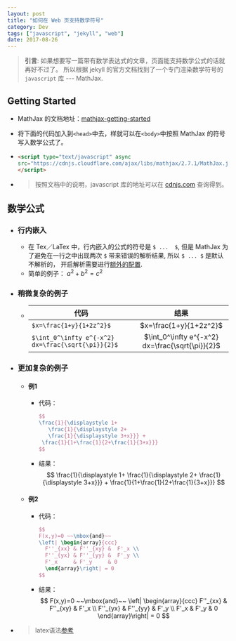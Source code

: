 ```yaml
---
layout: post
title: "如何在 Web 页支持数学符号"
category: Dev
tags: ["javascript", "jekyll", "web"]
date: 2017-08-26
---
```


>**引言**:
如果想要写一篇带有数学表达式的文章，页面能支持数学公式的话就再好不过了。
所以根据 jekyll 的官方文档找到了一个专门渲染数学符号的 `javascript` 库 --- MathJax.

## Getting Started
 - MathJax 的文档地址：[mathjax-getting-started](http://docs.mathjax.org/en/latest/start.html#getting-started)
 - 将下面的代码加入到`<head>`中去，样就可以在`<body>`中按照 MathJax 的符号写入数学公式了。
 - ```html
   <script type="text/javascript" async
   src="https://cdnjs.cloudflare.com/ajax/libs/mathjax/2.7.1/MathJax.js?config=TeX-MML-AM_CHTML">
   </script>
   ```

 - > 按照文档中的说明，javascript 库的地址可以在 [cdnjs.com](https://cdnjs.com) 查询得到。

## 数学公式


- ### 行内嵌入
  - 在 Tex／LaTex 中，行内嵌入的公式的符号是 `$ ...  $`,
    但是 MathJax 为了避免在一行之中出现两次 `$` 带来错误的解析结果,
    所以 `$ ... $` 是默认不解析的，
    开启解析需要进行[额外的配置](http://docs.mathjax.org/en/latest/start.html#tex-and-latex-input).
  - 简单的例子： $a^2 + b^2 = c^2$

- ### 稍微复杂的例子

  - | 代码                                               | 结果                                   |
    | ---                                                |:---:                                   |
    | `$x=\frac{1+y}{1+2z^2}$`                           |$x=\frac{1+y}{1+2z^2}$
    | `$\int_0^\infty e^{-x^2} dx=\frac{\sqrt{\pi}}{2}$` |$\int_0^\infty e^{-x^2} dx=\frac{\sqrt{\pi}}{2}$

- ### 更加复杂的例子
  - #### 例1
    - 代码：
      ```latex
      $$
      \frac{1}{\displaystyle 1+
         \frac{1}{\displaystyle 2+
         \frac{1}{\displaystyle 3+x}}} +
       \frac{1}{1+\frac{1}{2+\frac{1}{3+x}}}
      $$
      ```
    - 结果：
      $$
      \frac{1}{\displaystyle 1+
         \frac{1}{\displaystyle 2+
         \frac{1}{\displaystyle 3+x}}} +
       \frac{1}{1+\frac{1}{2+\frac{1}{3+x}}}
      $$

  - #### 例2
    - 代码：
      ```latex
      $$
      F(x,y)=0 ~~\mbox{and}~~
      \left| \begin{array}{ccc}
        F''_{xx} & F''_{xy} &  F'_x \\
        F''_{yx} & F''_{yy} &  F'_y \\
        F'_x     & F'_y     & 0
        \end{array}\right| = 0
      $$
      ```
    - 结果：
      $$
      F(x,y)=0 ~~\mbox{and}~~
      \left| \begin{array}{ccc}
        F''_{xx} & F''_{xy} &  F'_x \\
        F''_{yx} & F''_{yy} &  F'_y \\
        F'_x     & F'_y     & 0
        \end{array}\right| = 0
      $$
- > latex语法[参考](http://www.personal.ceu.hu/tex/cookbook.html)
